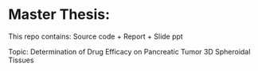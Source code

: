 # Master Thesis:
This repo contains: Source code + Report + Slide ppt
 
 Topic: Determination of Drug Efficacy on Pancreatic Tumor 3D Spheroidal Tissues
